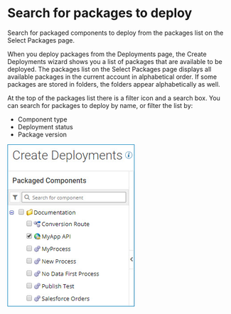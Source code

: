 # Search for packages to deploy 

<head>
  <meta name="guidename" content="Integration"/>
  <meta name="context" content="GUID-b50f978f-067b-4d50-b480-906dcc9e04d7"/>
</head>


Search for packaged components to deploy from the packages list on the Select Packages page.

When you deploy packages from the Deployments page, the Create Deployments wizard shows you a list of packages that are available to be deployed. The packages list on the Select Packages page displays all available packages in the current account in alphabetical order. If some packages are stored in folders, the folders appear alphabetically as well.

At the top of the packages list there is a filter icon and a search box. You can search for packages to deploy by name, or filter the list by:

- Component type
- Deployment status
- Package version


![The packages list on the Select Packages page.](../Images/deploy-ps-deployment-packages-list.jpg)